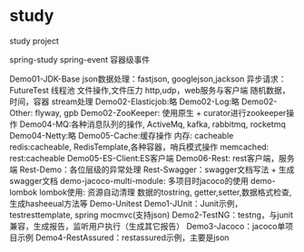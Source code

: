 # study
study project

spring-study spring-event  容器级事件

Demo01-JDK-Base
    json数据处理：fastjson, googlejson,jackson
    异步请求：FutureTest
    线程池
    文件操作,文件压力
    http,udp，web服务与客户端
    随机数据，时间，容器
    stream处理
Demo02-Elasticjob:略
Demo02-Log:略
Demo02-Other:
    flyway, gpb
Demo02-ZooKeeper:
    使用原生 + curator进行zookeeper操作
Demo04-MQ:各种消息队列的操作, ActiveMq, kafka, rabbitmq, rocketmq
Demo04-Netty:略
Demo05-Cache:缓存操作
    内存: cacheable
    redis:cacheable, RedisTemplate,各种容器，哨兵模式操作
    memcached:
    rest:cacheable
Demo05-ES-Client:ES客户端
Demo06-Rest:
    rest客户端，服务端
    Rest-Demo：各位层级的异常处理
    Rest-Swagger：swagger文档写法 + 生成swagger文档 
demo-jacoco-multi-module: 多项目时jacoco的使用
demo-lombok  lombok使用:
    资源自动清理
    数据的tostring, getter,setter,数据格式检查,生成hasheeual方法等
Demo-Unitest
    Demo1-JUnit：Junit示例，testresttemplate, spring mocmvc(支持json)
    Demo2-TestNG：testng，与junit兼容，生成报告，监听用户执行（生成其它报告）
    Demo3-Jacoco：jacoco单项目示例
    Demo4-RestAssured：restassured示例，主要是json
